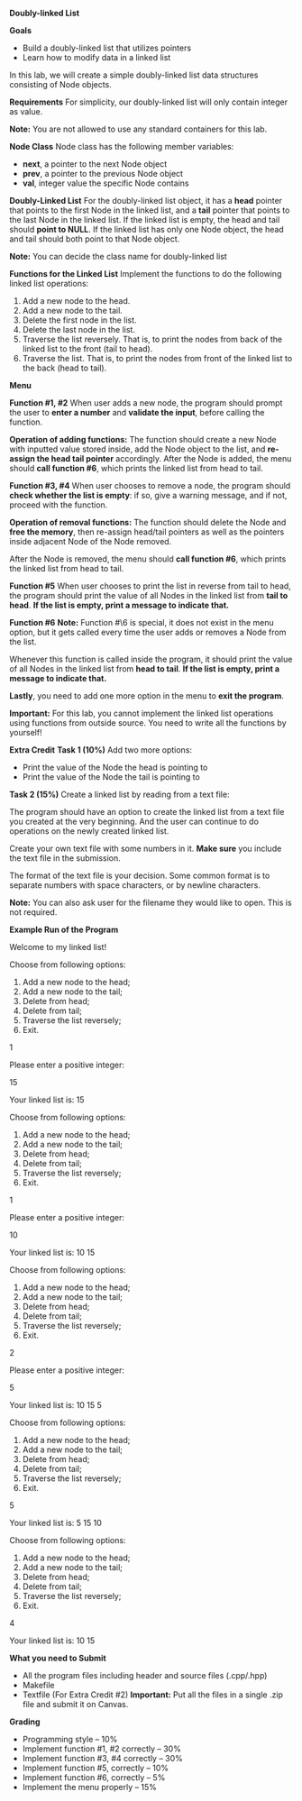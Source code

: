 **Doubly-linked List**

**Goals**
* Build a doubly-linked list that utilizes pointers
* Learn how to modify data in a linked list

In this lab, we will create a simple doubly-linked list data structures consisting of Node objects.

**Requirements**
For simplicity, our doubly-linked list will only contain integer as value.

**Note:** You are not allowed to use any standard containers for this lab.

**Node Class**
Node class has the following member variables:

* **next**, a pointer to the next Node object
* **prev**, a pointer to the previous Node object
* **val**, integer value the specific Node contains

**Doubly-Linked List**
For the doubly-linked list object, it has a **head** pointer that points to the first Node in the linked list, and a **tail** pointer that points to the last Node in the linked list. If the linked list is empty, the head and tail should **point to NULL**. If the linked list has only one Node object, the head and tail should both point to that Node object.

**Note:** You can decide the class name for doubly-linked list

**Functions for the Linked List**
Implement the functions to do the following linked list operations:

1. Add a new node to the head.
2. Add a new node to the tail.
3. Delete the first node in the list.
4. Delete the last node in the list.
5. Traverse the list reversely. That is, to print the nodes from back of the linked list to the front (tail to head).
7. Traverse the list. That is, to print the nodes from front of the linked list to the back (head to tail).

**Menu**

**Function #1, #2**
When user adds a new node, the program should prompt the user to  **enter a number** and **validate the input**, before calling the function.

**Operation of adding functions:** The function should create a new Node with inputted value stored inside, add the Node object to the list, and **re-assign the head tail pointer** accordingly. After the Node is added, the menu should **call function #6**, which prints the linked list from head to tail.

**Function #3, #4**
When user chooses to remove a node, the program should **check whether the list is empty**: if so, give a warning message, and if not, proceed with the function.

**Operation of removal functions:** The function should delete the Node and **free the memory**, then re-assign head/tail pointers as well as the pointers inside adjacent Node of the Node removed.

After the Node is removed, the menu should **call function #6**, which prints the linked list from head to tail.

**Function #5**
When user chooses to print the list in reverse from tail to head, the program should print the value of all Nodes in the linked list from **tail to head**. **If the list is empty, print a message to indicate that.**

**Function #6**
**Note:** Function #\6 is special, it does not exist in the menu option, but it gets called every time the user adds or removes a Node from the list.

Whenever this function is called inside the program, it should print the value of all Nodes in the linked list from **head to tail**. **If the list is empty, print a message to indicate that.**

**Lastly**, you need to add one more option in the menu to **exit the program**.

**Important:** For this lab, you cannot implement the linked list operations using functions from outside source. You need to write all the functions by yourself!

**Extra Credit**
**Task 1 (10%)**
Add two more options:

* Print the value of the Node the head is pointing to
* Print the value of the Node the tail is pointing to

**Task 2 (15%)**
Create a linked list by reading from a text file:

The program should have an option to create the linked list from a text file you created at the very beginning. And the user can continue to do operations on the newly created linked list.

Create your own text file with some numbers in it. **Make sure** you include the text file in the submission.

The format of the text file is your decision. Some common format is to separate numbers with space characters, or by newline characters.

**Note:** You can also ask user for the filename they would like to open. This is not required.

**Example Run of the Program**

Welcome to my linked list!

Choose from following options:

1. Add a new node to the head;
2. Add a new node to the tail;
4. Delete from head;
4. Delete from tail;
5. Traverse the list reversely;
6. Exit.

  1

Please enter a positive integer:

  15

Your linked list is: 15

Choose from following options:

1. Add a new node to the head;
2. Add a new node to the tail;
4. Delete from head;
4. Delete from tail;
5. Traverse the list reversely;
6. Exit.

  1

Please enter a positive integer:

  10

Your linked list is: 10 15

Choose from following options:

1. Add a new node to the head;
2. Add a new node to the tail;
4. Delete from head;
4. Delete from tail;
5. Traverse the list reversely;
6. Exit.

  2

Please enter a positive integer:

  5

Your linked list is: 10 15 5

Choose from following options:

1. Add a new node to the head;
2. Add a new node to the tail;
4. Delete from head;
4. Delete from tail;
5. Traverse the list reversely;
6. Exit.

  5

Your linked list is: 5 15 10

Choose from following options:

1. Add a new node to the head;
2. Add a new node to the tail;
4. Delete from head;
4. Delete from tail;
5. Traverse the list reversely;
6. Exit.

  4

Your linked list is: 10 15

**What you need to Submit**
* All the program files including header and source files (.cpp/.hpp)
* Makefile
* Textfile (For Extra Credit #2)
**Important:** Put all the files in a single .zip file and submit it on Canvas.

**Grading**
* Programming style – 10%
* Implement function #1, #2 correctly – 30%
* Implement function #3, #4 correctly – 30%
* Implement function #5, correctly – 10%
* Implement function #6, correctly – 5%
* Implement the menu properly – 15%
